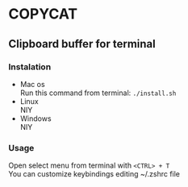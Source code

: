 # COPYCAT  

## Clipboard buffer for terminal  

### Instalation  
- Mac os  
Run this command from terminal: `./install.sh`  
- Linux  
    NIY
- Windows  
    NIY

### Usage
Open select menu from terminal with `<CTRL> + T`  
You can customize keybindings editing ~/.zshrc file

